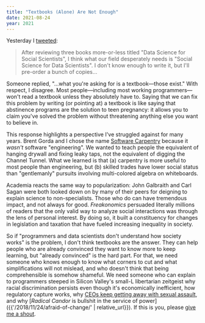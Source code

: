 ```yaml
---
title: "Textbooks (Alone) Are Not Enough"
date: 2021-08-24
year: 2021
---
```


Yesterday I [tweeted](https://twitter.com/gvwilson/status/1429834765616680972):

> After reviewing three books more-or-less titled "Data Science for Social Scientists",
> I think what our field desperately needs is "Social Science for Data Scientists".
> I don't know enough to write it, but I'll pre-order a bunch of copies…

Someone replied, "…what you're asking for is a textbook—those exist."
With respect, I disagree.
Most people—including most working programmers—won't read a textbook unless they absolutely have to.
Saying that we can fix this problem by writing (or pointing at) a textbook
is like saying that abstinence programs are the solution to teen pregnancy:
it allows you to claim you've solved the problem
without threatening anything else you want to believe in.

This response highlights a perspective I've struggled against for many years.
Brent Gorda and I chose the name [Software Carpentry](https://carpentries.org)
because it *wasn't* software "engineering".
We wanted to teach people the equivalent of hanging drywall and fixing leaky taps,
not the equivalent of digging the Channel Tunnel.
What we learned is that (a) carpentry is more useful to most people than engineering,
but (b) skilled trades have lower social status
than "gentlemanly" pursuits involving multi-colored algebra on whiteboards.

Academia reacts the same way to popularization:
John Galbraith and Carl Sagan were both looked down on by many of their peers
for deigning to explain science to non-specialists.
Those who do can have tremendous impact, and not always for good.
*Freakonomics* persuaded literally millions of readers
that the only valid way to analyze social interactions was through the lens of personal interest.
By doing so,
it built a constituency for changes in legislation and taxation
that have fueled increasing inequality in society.

So if "programmers and data scientists don't understand how society works" is the problem,
I don't think textbooks are the answer.
They can help people who are already convinced they want to know more to keep learning,
but "already convinced" is the hard part.
For that,
we need someone who knows enough to know what corners to cut
and what simplifications will not mislead,
and who doesn't think that being comprehensible is somehow shameful.
We need someone who can explain to programmers steeped in Silicon Valley's small-L libertarian zeitgeist
why racial discrimination persists even though it's economically inefficient,
how regulatory capture works,
why [CEOs keep getting away with sexual assault](https://www.buzzfeednews.com/article/daveyalba/datacamp-sexual-harassment-metoo-tech-startup),
and why [*Radical Candor* is bullshit in the service of power]({{'/2018/11/24/afraid-of-change/' | relative_url}}).
If this is you,
please [give me a shout](mailto:{{site.author.email}}).
